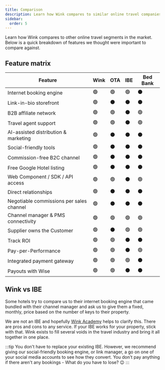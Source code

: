 ```yaml
---
title: Comparison
description: Learn how Wink compares to similar online travel companies and what are some of the benefits to joining Wink.
sidebar:
  order: 5
---
```


Learn how Wink compares to other online travel segments in the market. Below is a quick breakdown of features we thought were important to compare against.

## Feature matrix

| Feature | Wink | OTA | IBE | Bed Bank
| ----------------------- | -- | -- | -- | -- |
| Internet booking engine | 🟢 | 🟢 | 🟢 | ⚫️ | 
| Link-in-bio storefront | 🟢 | ⚫️ | ⚫️ | ⚫️ | 
| B2B affiliate network | 🟢 | 🟢 | ⚫️ | 🟢 | 
| Travel agent support | 🟢 | 🟢 | ⚫️ | 🟢 | 
| AI-assisted distribution & marketing | 🟢 | ⚫️ | ⚫️ | ⚫️ | 
| Social-friendly tools | 🟢 | ⚫️ | ⚫️ | ⚫️ | 
| Commission-free B2C channel | 🟢 | ⚫️ | ⚫️ | ⚫️ | 
| Free Google Hotel listing | 🟢 | ⚫️ | ⚫️ | ⚫️ | 
| Web Component / SDK / API access | 🟢 | 🟢 | ⚫️ | 🟢 | 
| Direct relationships | 🟢 | ⚫️ | ⚫️ | ⚫️ | 
| Negotiable commissions per sales channel | 🟢 | ⚫️ | ⚫️ | ⚫️ | 
| Channel manager & PMS connectivity | 🟢 | 🟢 | 🟢 | 🟢 | 
| Supplier owns the Customer | 🟢 | ⚫️ | 🟢 | 🟢 | 
| Track ROI | 🟢 | 🟢 | ⚫️ | ⚫️ | 
| Pay-per-Performance | 🟢 | 🟢 | ⚫️ | 🟢 | 
| Integrated payment gateway | 🟢 | 🟢 | 🟢 | ⚫️ | 
| Payouts with Wise | 🟢 | 🟢 | ⚫️ | ⚫️ | 


## Wink vs IBE

Some hotels try to compare us to their internet booking engine that came bundled with their channel manager and ask us to give them a fixed, monthly, price based on the number of keys to their property.

We are not an IBE and hopefully [Wink Academy](/) helps to clarify this. There are pros and cons to any service. If your IBE works for your property, stick with that. 
Wink exists to fill several voids in the travel industry and bring it all together in one place. 

:::tip
You don't have to replace your existing IBE. However, we recommend giving our social-friendly booking engine, or link manager, a go on one of your social media accounts to see how they convert. You don't pay anything if there aren't any bookings - What do you have to lose? 😉
:::
